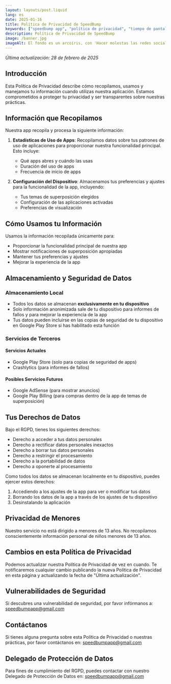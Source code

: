 ```yaml
---
layout: layouts/post.liquid
lang: es
date: 2025-01-16
title: Política de Privacidad de SpeedBump
keywords: ["speedbump app", "política de privacidad", "tiempo de pantalla", "rgpd"]
description: Política de Privacidad de SpeedBump
image: /banner.jpg
imageAlt: El fondo es un arcoíris, con 'Hacer molestas las redes sociales' en el centro usando la fuente Comic Sans, y un gato mal dibujado en la esquina superior derecha. Hace referencia al meme de internet 'graphic design is my passion'.
---
```


*Última actualización: 28 de febrero de 2025*

## Introducción
Esta Política de Privacidad describe cómo recopilamos, usamos y manejamos tu información cuando utilizas nuestra aplicación. Estamos comprometidos a proteger tu privacidad y ser transparentes sobre nuestras prácticas.

## Información que Recopilamos
Nuestra app recopila y procesa la siguiente información:

1. **Estadísticas de Uso de Apps**: Recopilamos datos sobre tus patrones de uso de aplicaciones para proporcionar nuestra funcionalidad principal. Esto incluye:
   - Qué apps abres y cuándo las usas
   - Duración del uso de apps
   - Frecuencia de inicio de apps

2. **Configuración del Dispositivo**: Almacenamos tus preferencias y ajustes para la funcionalidad de la app, incluyendo:
   - Tus temas de superposición elegidos
   - Configuración de las aplicaciones activadas
   - Preferencias de visualización

## Cómo Usamos tu Información
Usamos la información recopilada únicamente para:
- Proporcionar la funcionalidad principal de nuestra app
- Mostrar notificaciones de superposición apropiadas
- Mantener tus preferencias y ajustes
- Mejorar la experiencia de la app

## Almacenamiento y Seguridad de Datos

### Almacenamiento Local
- Todos los datos se almacenan **exclusivamente en tu dispositivo**
- Solo información anonimizada sale de tu dispositivo para informes de fallos y para mejorar la experiencia de la app
- Tus datos pueden incluirse en las copias de seguridad de tu dispositivo en Google Play Store si has habilitado esta función

### Servicios de Terceros

#### Servicios Actuales
- Google Play Store (solo para copias de seguridad de apps)
- Crashlytics (para informes de fallos)

#### Posibles Servicios Futuros
- Google AdSense (para mostrar anuncios)
- Google Play Billing (para compras dentro de la app de temas de superposición)

## Tus Derechos de Datos
Bajo el RGPD, tienes los siguientes derechos:
- Derecho a acceder a tus datos personales
- Derecho a rectificar datos personales inexactos
- Derecho a borrar tus datos personales
- Derecho a restringir el procesamiento
- Derecho a la portabilidad de datos
- Derecho a oponerte al procesamiento

Como todos los datos se almacenan localmente en tu dispositivo, puedes ejercer estos derechos:
1. Accediendo a los ajustes de la app para ver o modificar tus datos
2. Borrando los datos de la app a través de los ajustes de tu dispositivo
3. Desinstalando la aplicación

## Privacidad de Menores
Nuestro servicio no está dirigido a menores de 13 años. No recopilamos conscientemente información personal de niños menores de 13 años.

## Cambios en esta Política de Privacidad
Podemos actualizar nuestra Política de Privacidad de vez en cuando. Te notificaremos cualquier cambio publicando la nueva Política de Privacidad en esta página y actualizando la fecha de "Última actualización".

## Vulnerabilidades de Seguridad
Si descubres una vulnerabilidad de seguridad, por favor infórmanos a: speedbumpapp@gmail.com

## Contáctanos
Si tienes alguna pregunta sobre esta Política de Privacidad o nuestras prácticas, por favor contáctanos en: speedbumpapp@gmail.com

## Delegado de Protección de Datos
Para fines de cumplimiento del RGPD, puedes contactar con nuestro Delegado de Protección de Datos en: speedbumpapp@gmail.com

